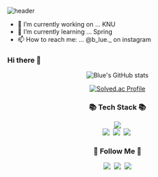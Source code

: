 

![header](https://capsule-render.vercel.app/api?type=wave&color=gradient&customColorList=16&height=300&section=header&text=BLUE%20HWANG&fontSize=90)


- 🔭 I’m currently working on ... KNU
- 🌱 I’m currently learning ... Spring
- 📫 How to reach me: ... @b_lue._ on instagram

### Hi there 👋


<div align='center'>

![Blue's GitHub stats](https://github-readme-stats.vercel.app/api?username=gytjd&show_icons=true&theme=radical)   

[![Solved.ac Profile](http://mazassumnida.wtf/api/generate_badge?boj=hys3396)](https://solved.ac/hys3396)
 
<h3 align="center">📚 Tech Stack 📚</h3>
<p align="center">
 <img src="https://img.shields.io/badge/C-#A8B9CC?style=flat-square&logo=appveyor&logo=C&logoColor=white"/>
 
  <br>
  <img src="https://img.shields.io/badge/Mysql-E6B91E?style=flat-square&logo=C&logoColor=white"/></a>&nbsp 
  <img src="https://img.shields.io/badge/Django-092E20?style=flat-square&logo=Django&logoColor=white"/></a>&nbsp 
  <img src="https://img.shields.io/badge/Node.js-339933?style=flat-square&logo=Node.js&logoColor=white"/></a>&nbsp 
</p>

<h3 align="center">🌈 Follow Me 🌈</h3>
<p align="center">
  <a href="https://velog.io/@hyeinisfree"><img src="https://img.shields.io/badge/Tech%20Blog-11B48A?style=flat-square&logo=Vimeo&logoColor=white&link=https://velog.io/@hyeinisfree"/></a>&nbsp
  <a href="https://www.instagram.com/hye_inisfree/"><img src="https://img.shields.io/badge/Instagram-E4405F?style=flat-square&logo=Instagram&logoColor=white&link=https://www.instagram.com/hye_inisfree/"/></a>&nbsp
  <a href="mailto:kimhyein7110@gmail.com"><img src="https://img.shields.io/badge/Gmail-d14836?style=flat-square&logo=Gmail&logoColor=white&link=kimhyein7110@gmail.com"/></a>
</p>
</div>
